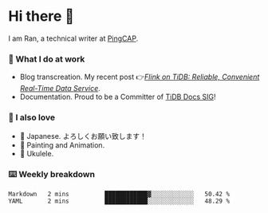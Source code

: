 # Hi there 👋

I am Ran, a technical writer at [PingCAP](https://pingcap.com/).

### 📝 What I do at work

- Blog transcreation. My recent post 👉[*Flink on TiDB: Reliable, Convenient Real-Time Data Service*](https://pingcap.com/blog/flink-on-tidb-reliable-convenient-real-time-data-service).
- Documentation. Proud to be a Committer of [TiDB Docs SIG](https://developer.tidb.io/sig/docs)!

### 🤠 I also love

- 💬 Japanese. よろしくお願い致します！ 
- 🎨 Painting and Animation. 
- 🎸 Ukulele.

### ⌨️ Weekly breakdown

<!--START_SECTION:waka-->
```text
Markdown   2 mins          ████████████▓░░░░░░░░░░░░   50.42 % 
YAML       2 mins          ████████████░░░░░░░░░░░░░   48.29 % 
```
<!--END_SECTION:waka-->
